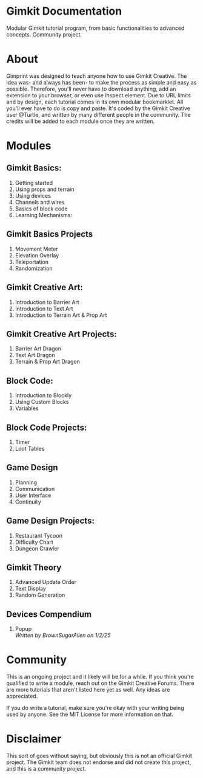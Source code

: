 # Gimkit Documentation
Modular Gimkit tutorial program, from basic functionalities to advanced concepts. Community project. 
# About
Gimprint was designed to teach anyone how to use Gimkit Creative. The idea was- and always has been- to make the process as simple and easy as possible. Therefore, you'll never have to download anything, add an extension to your browser, or even use inspect element. Due to URL limits and by design, each tutorial comes in its own modular bookmarklet. All you'll ever have to do is copy and paste. It's coded by the Gimkit Creative user @Turtle, and written by many different people in the community. The credits will be added to each module once they are written. 

# Modules

## Gimkit Basics:
1. Getting started
2. Using props and terrain
3. Using devices
4. Channels and wires
5. Basics of block code
6. Learning Mechanisms:

## Gimkit Basics Projects
1. Movement Meter
2. Elevation Overlay
3. Teleportation
4. Randomization


## Gimkit Creative Art:
1. Introduction to Barrier Art
2. Introduction to Text Art
3. Introduction to Terrain Art & Prop Art

## Gimkit Creative Art Projects:
1. Barrier Art Dragon
2. Text Art Dragon
3. Terrain & Prop Art Dragon
   
## Block Code:

1. Introduction to Blockly
2. Using Custom Blocks
3. Variables

## Block Code Projects:
1. Timer
2. Loot Tables

## Game Design
1. Planning
2. Communication
3. User Interface
4. Continuity

## Game Design Projects:
1. Restaurant Tycoon
2. Difficulty Chart
3. Dungeon Crawler

## Gimkit Theory
1. Advanced Update Order
2. Text Display
3. Random Generation

## Devices Compendium
1. Popup <br>
*Written by BrownSugarAlien on 1/2/25*
# Community
This is an ongoing project and it likely will be for a while. If you think you're qualified to write a module, reach out on the Gimkit Creative Forums. There are more tutorials that aren't listed here yet as well. Any ideas are appreciated. 

If you do write a tutorial, make sure you're okay with your writing being used by anyone. See the MIT License for more information on that. 

# Disclaimer
This sort of goes without saying, but obviously this is not an official Gimkit project. The Gimkit team does not endorse and did not create this project, and this is a community project. 
